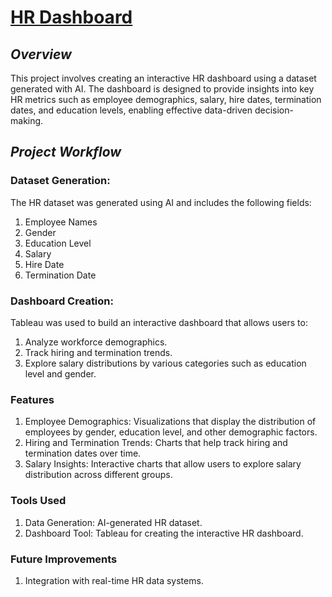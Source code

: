 # [HR Dashboard](https://public.tableau.com/app/profile/youssef.ben.laroussi/viz/Hr_dashboard_17279054407360/HR-Summary)


## *Overview*
This project involves creating an interactive HR dashboard using a dataset generated with AI. The dashboard is designed to provide insights into key HR metrics such as employee demographics, salary, hire dates, termination dates, and education levels, enabling effective data-driven decision-making.

## *Project Workflow*

### Dataset Generation:

The HR dataset was generated using AI and includes the following fields:
1. Employee Names
2. Gender
3. Education Level
4. Salary
5. Hire Date
6. Termination Date

### Dashboard Creation:

Tableau was used to build an interactive dashboard that allows users to:
1. Analyze workforce demographics.
2. Track hiring and termination trends.
3. Explore salary distributions by various categories such as education level and gender.

### Features

1. Employee Demographics: Visualizations that display the distribution of employees by gender, education level, and other demographic factors.
2. Hiring and Termination Trends: Charts that help track hiring and termination dates over time.
3. Salary Insights: Interactive charts that allow users to explore salary distribution across different groups.
   
### Tools Used

1. Data Generation: AI-generated HR dataset.
2. Dashboard Tool: Tableau for creating the interactive HR dashboard.
   
### Future Improvements

1. Integration with real-time HR data systems.

